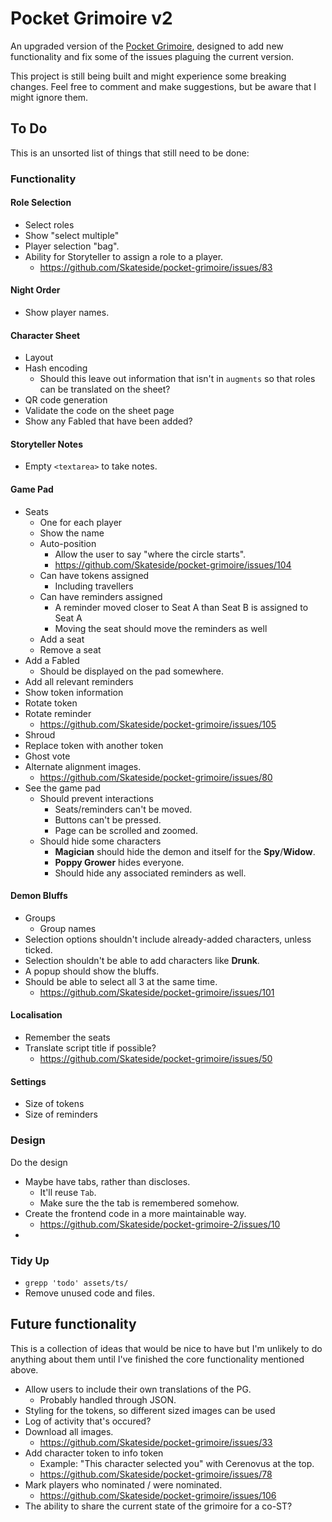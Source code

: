 # Pocket Grimoire v2

An upgraded version of the [Pocket Grimoire](https://www.pocketgrimoire.co.uk), designed to add new functionality and fix some of the issues plaguing the current version.

This project is still being built and might experience some breaking changes. Feel free to comment and make suggestions, but be aware that I might ignore them.

## To Do

This is an unsorted list of things that still need to be done:

### Functionality

#### Role Selection

- Select roles
- Show "select multiple"
- Player selection "bag".
- Ability for Storyteller to assign a role to a player.
    - https://github.com/Skateside/pocket-grimoire/issues/83

#### Night Order

- Show player names.

#### Character Sheet

- Layout
- Hash encoding
    - Should this leave out information that isn't in `augments` so that roles can be translated on the sheet?
- QR code generation
- Validate the code on the sheet page
- Show any Fabled that have been added?

#### Storyteller Notes

- Empty `<textarea>` to take notes.

#### Game Pad

- Seats
    - One for each player
    - Show the name
    - Auto-position
        - Allow the user to say "where the circle starts".
        - https://github.com/Skateside/pocket-grimoire/issues/104
    - Can have tokens assigned
        - Including travellers
    - Can have reminders assigned
        - A reminder moved closer to Seat A than Seat B is assigned to Seat A
        - Moving the seat should move the reminders as well
    - Add a seat
    - Remove a seat
- Add a Fabled
    - Should be displayed on the pad somewhere.
- Add all relevant reminders
- Show token information
- Rotate token
- Rotate reminder
    - https://github.com/Skateside/pocket-grimoire/issues/105
- Shroud
- Replace token with another token
- Ghost vote
- Alternate alignment images.
    - https://github.com/Skateside/pocket-grimoire/issues/80
- See the game pad
    - Should prevent interactions
        - Seats/reminders can't be moved.
        - Buttons can't be pressed.
        - Page can be scrolled and zoomed.
    - Should hide some characters
        - **Magician** should hide the demon and itself for the **Spy**/**Widow**.
        - **Poppy Grower** hides everyone.
        - Should hide any associated reminders as well.

#### Demon Bluffs

- Groups
    - Group names
- Selection options shouldn't include already-added characters, unless ticked.
- Selection shouldn't be able to add characters like **Drunk**.
- A popup should show the bluffs.
- Should be able to select all 3 at the same time.
    - https://github.com/Skateside/pocket-grimoire/issues/101

#### Localisation

- Remember the seats
- Translate script title if possible?
    - https://github.com/Skateside/pocket-grimoire/issues/50

#### Settings

- Size of tokens
- Size of reminders

### Design

Do the design

- Maybe have tabs, rather than discloses.
    - It'll reuse `Tab`.
    - Make sure the the tab is remembered somehow.
- Create the frontend code in a more maintainable way.
    - https://github.com/Skateside/pocket-grimoire-2/issues/10
-

### Tidy Up

- `grepp 'todo' assets/ts/`
- Remove unused code and files.

## Future functionality

This is a collection of ideas that would be nice to have but I'm unlikely to do anything about them until I've finished the core functionality mentioned above.

- Allow users to include their own translations of the PG.
    - Probably handled through JSON.
- Styling for the tokens, so different sized images can be used
- Log of activity that's occured?
- Download all images.
    - https://github.com/Skateside/pocket-grimoire/issues/33
- Add character token to info token
    - Example: "This character selected you" with Cerenovus at the top.
    - https://github.com/Skateside/pocket-grimoire/issues/78
- Mark players who nominated / were nominated.
    - https://github.com/Skateside/pocket-grimoire/issues/106
- The ability to share the current state of the grimoire for a co-ST?
